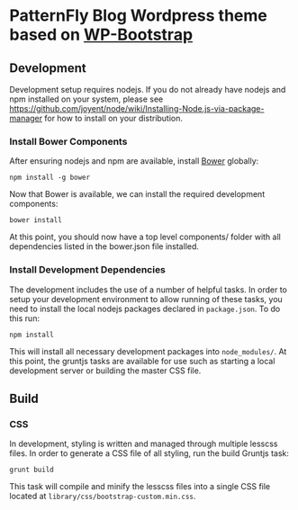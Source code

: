 # PatternFly Blog Wordpress theme based on [WP-Bootstrap](https://github.com/320press/wordpress-bootstrap/)

## Development

Development setup requires nodejs. If you do not already have nodejs and npm installed on your system, please see https://github.com/joyent/node/wiki/Installing-Node.js-via-package-manager for how to install on your distribution.

### Install Bower Components

After ensuring nodejs and npm are available, install [Bower](http://bower.io/) globally:

    npm install -g bower

Now that Bower is available, we can install the required development components:

    bower install

At this point, you should now have a top level components/ folder with all dependencies listed in the bower.json file installed.

### Install Development Dependencies

The development includes the use of a number of helpful tasks. In order to setup your development environment to allow running of these tasks, you need to install the local nodejs packages declared in `package.json`. To do this run:

    npm install

This will install all necessary development packages into `node_modules/`. At this point, the gruntjs tasks are available for use such as starting a local development server or building the master CSS file.

## Build

### CSS

In development, styling is written and managed through multiple lesscss files. In order to generate a CSS file of all styling, run the build Gruntjs task:

    grunt build

This task will compile and minify the lesscss files into a single CSS file located at `library/css/bootstrap-custom.min.css`.
